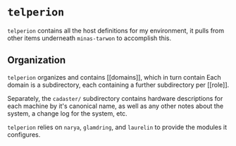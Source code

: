 # `telperion`

`telperion` contains all the host definitions for my environment, it pulls from other items
underneath `minas-tarwon` to accomplish this.

## Organization

`telperion` organizes and contains [[domains]], which in turn contain Each domain is a subdirectory,
each containing a further subdirectory per [[role]]. 

Separately, the `cadaster/` subdirectory contains hardware descriptions for each machine by it's
canonical name, as well as any other notes about the system, a change log for the system, etc.

`telperion` relies on `narya`, `glamdring`, and `laurelin` to provide the modules it configures.
